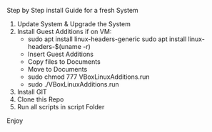Step by Step install Guide for a fresh System

1. Update System & Upgrade the System
2. Install Guest Additions if on VM:
   - sudo apt install linux-headers-generic sudo apt install linux-headers-$(uname -r)
   - Insert Guest Additions
   - Copy files to Documents
   - Move to Documents
   - sudo chmod 777 VBoxLinuxAdditions.run
   - sudo ./VBoxLinuxAdditions.run
4. Install GIT
5. Clone this Repo
6. Run all scripts in script Folder

Enjoy 
